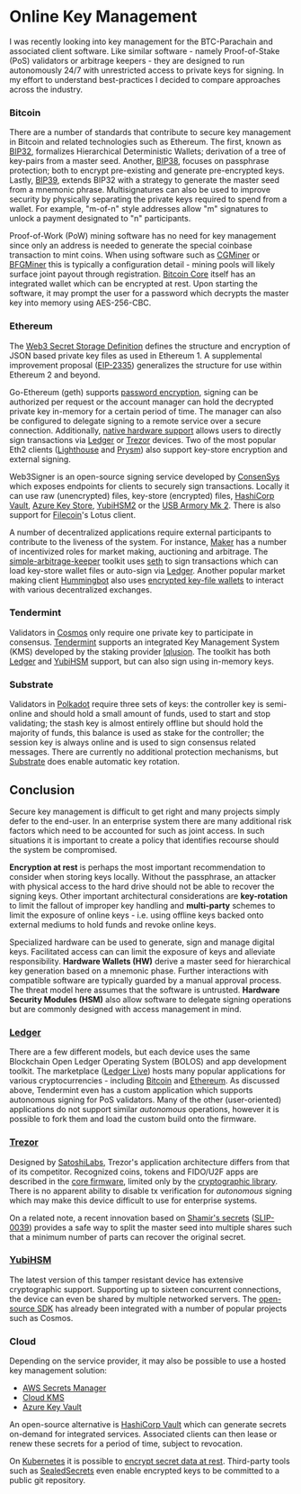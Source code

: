 # Online Key Management

I was recently looking into key management for the BTC-Parachain and associated client software. Like similar software - namely Proof-of-Stake (PoS) validators or arbitrage keepers - they are designed to run autonomously 24/7 with unrestricted access to private keys for signing. In my effort to understand best-practices I decided to compare approaches across the industry.

### Bitcoin

There are a number of standards that contribute to secure key management in Bitcoin and related technologies such as Ethereum. The first, known as [BIP32](https://github.com/bitcoin/bips/blob/master/bip-0032.mediawiki), formalizes Hierarchical Deterministic Wallets; derivation of a tree of key-pairs from a master seed. Another, [BIP38](https://github.com/bitcoin/bips/blob/master/bip-0038.mediawiki), focuses on passphrase protection; both to encrypt pre-existing and generate pre-encrypted keys. Lastly, [BIP39](https://github.com/bitcoin/bips/blob/master/bip-0039.mediawiki), extends BIP32 with a strategy to generate the master seed from a mnemonic phrase. Multisignatures can also be used to improve security by physically separating the private keys required to spend from a wallet. For example, "m-of-n" style addresses allow "m" signatures to unlock a payment designated to "n" participants.

Proof-of-Work (PoW) mining software has no need for key management since only an address is needed to generate the special coinbase transaction to mint coins. When using software such as [CGMiner](https://github.com/ckolivas/cgminer) or [BFGMiner](https://github.com/luke-jr/bfgminer) this is typically a configuration detail - mining pools will likely surface joint payout through registration. [Bitcoin Core](https://bitcoin.org/en/bitcoin-core/) itself has an integrated wallet which can be encrypted at rest. Upon starting the software, it may prompt the user for a password which decrypts the master key into memory using AES-256-CBC. 

### Ethereum

The [Web3 Secret Storage Definition](https://github.com/ethereum/wiki/wiki/Web3-Secret-Storage-Definition) defines the structure and encryption of JSON based private key files as used in Ethereum 1. A supplemental improvement proposal ([EIP-2335](https://eips.ethereum.org/EIPS/eip-2335)) generalizes the structure for use within Ethereum 2 and beyond.

Go-Ethereum (geth) supports [password encryption](https://geth.ethereum.org/docs/dapp/native-accounts), signing can be authorized per request or the account manager can hold the decrypted private key in-memory for a certain period of time. The manager can also be configured to delegate signing to a remote service over a secure connection. Additionally, [native hardware support](https://github.com/ethereum/go-ethereum/tree/master/accounts/usbwallet) allows users to directly sign transactions via [Ledger](https://www.ledger.com/) or [Trezor](https://trezor.io/) devices. Two of the most popular Eth2 clients ([Lighthouse](https://github.com/sigp/lighthouse) and [Prysm](https://github.com/prysmaticlabs/prysm)) also support key-store encryption and external signing.

Web3Signer is an open-source signing service developed by [ConsenSys](https://consensys.net/) which exposes endpoints for clients to securely sign transactions. Locally it can use raw (unencrypted) files, key-store (encrypted) files, [HashiCorp Vault](https://www.hashicorp.com/products/vault), [Azure Key Store](https://azure.microsoft.com/en-au/services/key-vault/), [YubiHSM2](https://developers.yubico.com/YubiHSM2/) or the [USB Armory Mk 2](https://www.f-secure.com/en/consulting/foundry/usb-armory). There is also support for [Filecoin](https://filecoin.io/)'s Lotus client.

A number of decentralized applications require external participants to contribute to the liveness of the system. For instance, [Maker](https://makerdao.com/en/) has a number of incentivized roles for market making, auctioning and arbitrage. The [simple-arbitrage-keeper](https://docs.makerdao.com/keepers/simple-arbitrage-keeper) toolkit uses [seth](https://github.com/dapphub/dapptools/tree/master/src/seth) to sign transactions which can load key-store wallet files or auto-sign via [Ledger](https://shop.ledger.com/products/ledger-nano-s). Another popular market making client [Hummingbot](https://hummingbot.io/) also uses [encrypted key-file wallets](https://docs.hummingbot.io/operation/adv-command-ref/#setup-ethereum-wallet) to interact with various decentralized exchanges.

### Tendermint

Validators in [Cosmos](https://cosmos.network/) only require one private key to participate in consensus. [Tendermint](https://tendermint.com/) supports an integrated Key Management System (KMS) developed by the staking provider [Iqlusion](https://www.iqlusion.io/). The toolkit has both [Ledger](https://www.ledger.com/) and [YubiHSM](https://www.yubico.com/products/hardware-security-module/) support, but can also sign using in-memory keys.

### Substrate

Validators in [Polkadot](https://polkadot.network/) require three sets of keys: the controller key is semi-online and should hold a small amount of funds, used to start and stop validating; the stash key is almost entirely offline but should hold the majority of funds, this balance is used as stake for the controller; the session key is always online and is used to sign consensus related messages. There are currently no additional protection mechanisms, but [Substrate](https://substrate.dev/) does enable automatic key rotation.

## Conclusion

Secure key management is difficult to get right and many projects simply defer to the end-user. In an enterprise system there are many additional risk factors which need to be accounted for such as joint access. In such situations it is important to create a policy that identifies recourse should the system be compromised.

**Encryption at rest** is perhaps the most important recommendation to consider when storing keys locally. Without the passphrase, an attacker with physical access to the hard drive should not be able to recover the signing keys. Other important architectural considerations are **key-rotation** to limit the fallout of improper key handling and **multi-party** schemes to limit the exposure of online keys - i.e. using offline keys backed onto external mediums to hold funds and revoke online keys. 

Specialized hardware can be used to generate, sign and manage digital keys. Facilitated access can can limit the exposure of keys and alleviate responsibility. **Hardware Wallets (HW)** derive a master seed for hierarchical key generation based on a mnemonic phase. Further interactions with compatible software are typically guarded by a manual approval process. The threat model here assumes that the software is untrusted. **Hardware Security Modules (HSM)** also allow software to delegate signing operations but are commonly designed with access management in mind.

### [**Ledger**](https://www.ledger.com/)

There are a few different models, but each device uses the same Blockchain Open Ledger Operating System (BOLOS) and app development toolkit. The marketplace ([Ledger Live](https://www.ledger.com/ledger-live)) hosts many popular applications for various cryptocurrencies - including [Bitcoin](https://github.com/LedgerHQ/app-bitcoin) and [Ethereum](https://github.com/LedgerHQ/app-ethereum). As discussed above, Tendermint even has a custom application which supports autonomous signing for PoS validators. Many of the other (user-oriented) applications do not support similar *autonomous* operations, however it is possible to fork them and load the custom build onto the firmware.

### [Trezor](https://trezor.io/)

Designed by [SatoshiLabs](https://satoshilabs.com/), Trezor's application architecture differs from that of its competitor. Recognized coins, tokens and FIDO/U2F apps are described in the [core firmware](https://github.com/trezor/trezor-firmware), limited only by the [cryptographic library](https://github.com/trezor/trezor-firmware/tree/master/crypto). There is no apparent ability to disable tx verification for *autonomous* signing which may make this device difficult to use for enterprise systems.

On a related note, a recent innovation based on [Shamir's secrets](https://wiki.trezor.io/Shamir_Backup) ([SLIP-0039](https://github.com/satoshilabs/slips/blob/master/slip-0039.md)) provides a safe way to split the master seed into multiple shares such that a minimum number of parts can recover the original secret.

### [YubiHSM](https://www.yubico.com/products/hardware-security-module/)

The latest version of this tamper resistant device has extensive cryptographic support. Supporting up to sixteen concurrent connections, the device can even be shared by multiple networked servers. The [open-source SDK](https://github.com/Yubico/yubihsm-shell) has already been integrated with a number of popular projects such as Cosmos.

### Cloud

Depending on the service provider, it may also be possible to use a hosted key management solution:

- [AWS Secrets Manager](https://aws.amazon.com/secrets-manager/)
- [Cloud KMS](https://cloud.google.com/kms/)
- [Azure Key Vault](https://github.com/Azure/secrets-store-csi-driver-provider-azure)

An open-source alternative is [HashiCorp Vault](https://github.com/hashicorp/vault) which can generate secrets on-demand for integrated services. Associated clients can then lease or renew these secrets for a period of time, subject to revocation.

On [Kubernetes](https://kubernetes.io/) it is possible to [encrypt secret data at rest](https://kubernetes.io/docs/tasks/administer-cluster/encrypt-data/). Third-party tools such as [SealedSecrets](https://github.com/bitnami-labs/sealed-secrets) even enable encrypted keys to be committed to a public git repository.